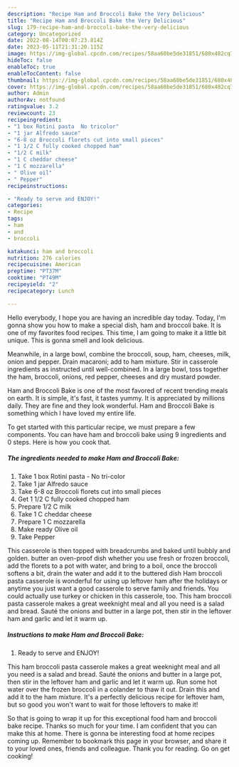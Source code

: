 ```yaml
---
description: "Recipe Ham and Broccoli Bake the Very Delicious"
title: "Recipe Ham and Broccoli Bake the Very Delicious"
slug: 179-recipe-ham-and-broccoli-bake-the-very-delicious
category: Uncategorized
date: 2022-08-14T00:07:23.814Z
date: 2023-05-11T21:31:20.115Z
image: https://img-global.cpcdn.com/recipes/58aa60be5de31851/680x482cq70/ham-and-broccoli-bake-recipe-main-photo.jpg
hideToc: false
enableToc: true
enableTocContent: false
thumbnail: https://img-global.cpcdn.com/recipes/58aa60be5de31851/680x482cq70/ham-and-broccoli-bake-recipe-main-photo.jpg
cover: https://img-global.cpcdn.com/recipes/58aa60be5de31851/680x482cq70/ham-and-broccoli-bake-recipe-main-photo.jpg
author: Admin
authorAv: notfound
ratingvalue: 3.2
reviewcount: 23
recipeingredient:
- "1 box Rotini pasta  No tricolor"
- "1 jar Alfredo sauce"
- "6-8 oz Broccoli florets cut into small pieces"
- "1 1/2 C fully cooked chopped ham"
- "1/2 C milk"
- "1 C cheddar cheese"
- "1 C mozzarella"
- " Olive oil"
- " Pepper"
recipeinstructions:

- "Ready to serve and ENJOY!"
categories:
- Recipe
tags:
- ham
- and
- broccoli

katakunci: ham and broccoli 
nutrition: 276 calories
recipecuisine: American
preptime: "PT37M"
cooktime: "PT49M"
recipeyield: "2"
recipecategory: Lunch

---
```



Hello everybody, I hope you are having an incredible day today. Today, I'm gonna show you how to make a special dish, ham and broccoli bake. It is one of my favorites food recipes. This time, I am going to make it a little bit unique. This is gonna smell and look delicious.

Meanwhile, in a large bowl, combine the broccoli, soup, ham, cheeses, milk, onion and pepper. Drain macaroni; add to ham mixture. Stir in casserole ingredients as instructed until well-combined. In a large bowl, toss together the ham, broccoli, onions, red pepper, cheeses and dry mustard powder.

Ham and Broccoli Bake is one of the most favored of recent trending meals on earth. It is simple, it's fast, it tastes yummy. It is appreciated by millions daily. They are fine and they look wonderful. Ham and Broccoli Bake is something which I have loved my entire life.


To get started with this particular recipe, we must prepare a few components. You can have ham and broccoli bake using 9 ingredients and 0 steps. Here is how you cook that.

<!--inarticleads1-->

##### The ingredients needed to make Ham and Broccoli Bake:

1. Take 1 box Rotini pasta - No tri-color
1. Take 1 jar Alfredo sauce
1. Take 6-8 oz Broccoli florets cut into small pieces
1. Get 1 1/2 C fully cooked chopped ham
1. Prepare 1/2 C milk
1. Take 1 C cheddar cheese
1. Prepare 1 C mozzarella
1. Make ready  Olive oil
1. Take  Pepper


This casserole is then topped with breadcrumbs and baked until bubbly and golden. butter an oven-proof dish whether you use fresh or frozen broccoli, add the florets to a pot with water, and bring to a boil, once the broccoli softens a bit, drain the water and add it to the buttered dish Ham broccoli pasta casserole is wonderful for using up leftover ham after the holidays or anytime you just want a good casserole to serve family and friends. You could actually use turkey or chicken in this casserole, too. This ham broccoli pasta casserole makes a great weeknight meal and all you need is a salad and bread. Sauté the onions and butter in a large pot, then stir in the leftover ham and garlic and let it warm up. 

<!--inarticleads2-->

##### Instructions to make Ham and Broccoli Bake:


1. Ready to serve and ENJOY!

This ham broccoli pasta casserole makes a great weeknight meal and all you need is a salad and bread. Sauté the onions and butter in a large pot, then stir in the leftover ham and garlic and let it warm up. Run some hot water over the frozen broccoli in a colander to thaw it out. Drain this and add it to the ham mixture. It&#39;s a perfectly delicious recipe for leftover ham, but so good you won&#39;t want to wait for those leftovers to make it! 

So that is going to wrap it up for this exceptional food ham and broccoli bake recipe. Thanks so much for your time. I am confident that you can make this at home. There is gonna be interesting food at home recipes coming up. Remember to bookmark this page in your browser, and share it to your loved ones, friends and colleague. Thank you for reading. Go on get cooking!

